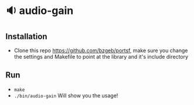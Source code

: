 # :sound: audio-gain

## Installation

* Clone this repo https://github.com/bzgeb/portsf, make sure you change the settings and Makefile to point at the library and it's include directory

## Run

* `make`
* `./bin/audio-gain` Will show you the usage!